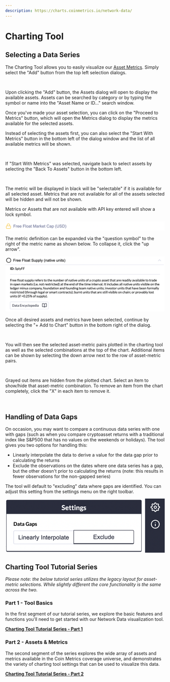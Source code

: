 ```yaml
---
description: https://charts.coinmetrics.io/network-data/
---
```


# Charting Tool

## Selecting a Data Series

The Charting Tool allows you to easily visualize our [Asset Metrics](broken-reference). Simply select the "Add" button from the top left selection dialogs.

<figure><img src="../../.gitbook/assets/Screenshot 2024-07-02 at 7.29.03 PM.png" alt=""><figcaption></figcaption></figure>

Upon clicking the "Add" button, the Assets dialog will open to display the available assets. Assets can be searched by category or by typing the symbol or name into the "Asset Name or ID..." search window.

Once you've made your asset selection, you can click on the "Proceed to Metrics" button, which will open the Metrics dialog to display the metrics available for the selected assets.

Instead of selecting the assets first, you can also select the "Start With Metrics" button in the bottom left of the dialog window and the list of all available metrics will be shown.

<figure><img src="../../.gitbook/assets/Screenshot 2024-07-02 at 7.33.27 PM.png" alt=""><figcaption></figcaption></figure>

If "Start With Metrics" was selected, navigate back to select assets by selecting the "Back To Assets" button in the bottom left.

<figure><img src="../../.gitbook/assets/Screenshot 2024-07-02 at 7.35.14 PM.png" alt=""><figcaption></figcaption></figure>

The metric will be displayed in black will be "selectable" if it is available for all selected asset. Metrics that are not available for all of the assets selected will be hidden and will not be shown.

Metrics or Assets that are not available with API key entered will show a lock symbol.

![](<../../.gitbook/assets/Screen Shot 2021-03-09 at 8.54.58 PM.png>)

The metric definition can be expanded via the "question symbol" to the right of the metric name as shown below. To collapse it, click the "up arrow".

![](<../../.gitbook/assets/Screen Shot 2021-03-09 at 8.57.53 PM.png>)

Once all desired assets and metrics have been selected, continue by selecting the "+ Add to Chart" button in the bottom right of the dialog.

<figure><img src="../../.gitbook/assets/Screenshot 2024-07-02 at 7.38.53 PM.png" alt=""><figcaption></figcaption></figure>

You will then see the selected asset-metric pairs plotted in the charting tool as well as the selected combinations at the top of the chart. Additional items can be shown by selecting the down arrow next to the row of asset-metric pairs.

<figure><img src="../../.gitbook/assets/Screenshot 2024-07-02 at 7.39.17 PM.png" alt=""><figcaption></figcaption></figure>

Grayed out items are hidden from the plotted chart. Select an item to show/hide that asset-metric combination. To remove an item from the chart completely, click the "X" in each item to remove it.

<figure><img src="../../.gitbook/assets/Screenshot 2024-07-02 at 7.39.34 PM.png" alt=""><figcaption></figcaption></figure>

## Handling of Data Gaps

On occasion, you may want to compare a continuous data series with one with gaps (such as when you compare cryptoasset returns with a traditional index like S\&P500 that has no values on the weekends or holidays). The tool gives you two options for handling this:

* Linearly interpolate the data to derive a value for the data gap prior to calculating the returns
* Exclude the observations on the dates where one data series has a gap, but the other doesn't prior to calculating the returns (note: this results in fewer observations for the non-gapped series)

The tool will default to "excluding" data where gaps are identified. You can adjust this setting from the settings menu on the right toolbar.

![Click on the "gear" to find the settings for Data Gaps](<../../.gitbook/assets/Screen Shot 2020-12-19 at 4.48.10 PM.png>)

## **Charting Tool Tutorial Series**

_Please note: the below tutorial series utilizes the legacy layout for asset-metric selections. While slightly different the core functionality is the same across the two._

### **Part 1 - Tool Basics**

In the first segment of our tutorial series, we explore the basic features and functions you'll need to get started with our Network Data visualization tool.

[**Charting Tool Tutorial Series - Part 1**](https://5264302.fs1.hubspotusercontent-na1.net/hubfs/5264302/Charting%20Tool%20Demo%20\(Part%201\)%20-%20Tool%20Basics.mp4)

### **Part 2 - Assets & Metrics**

The second segment of the series explores the wide array of assets and metrics available in the Coin Metrics coverage universe, and demonstrates the variety of charting tool settings that can be used to visualize this data.

[**Charting Tool Tutorial Series - Part 2**](https://5264302.fs1.hubspotusercontent-na1.net/hubfs/5264302/Charting%20Tool%20Demo%20\(Part%202\)%20-%20Assets%20&%20Metrics.mp4)
